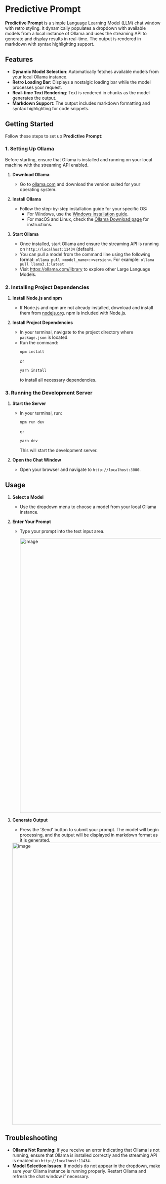 # Predictive Prompt

**Predictive Prompt** is a simple Language Learning Model (LLM) chat window with retro styling. It dynamically populates a dropdown with available models from a local instance of Ollama and uses the streaming API to generate and display results in real-time. The output is rendered in markdown with syntax highlighting support.

## Features

- **Dynamic Model Selection**: Automatically fetches available models from your local Ollama instance.
- **Retro Loading Bar**: Displays a nostalgic loading bar while the model processes your request.
- **Real-time Text Rendering**: Text is rendered in chunks as the model generates the output.
- **Markdown Support**: The output includes markdown formatting and syntax highlighting for code snippets.

## Getting Started

Follow these steps to set up **Predictive Prompt**:

### 1. Setting Up Ollama

Before starting, ensure that Ollama is installed and running on your local machine with the streaming API enabled.

1. **Download Ollama**

   - Go to [ollama.com](https://ollama.com) and download the version suited for your operating system.

2. **Install Ollama**

   - Follow the step-by-step installation guide for your specific OS:
     - For Windows, use the [Windows installation guide](https://github.com/ollama/ollama/blob/main/docs/windows.md).
     - For macOS and Linux, check the [Ollama Download page](https://ollama.com/download) for instructions.

3. **Start Ollama**
   - Once installed, start Ollama and ensure the streaming API is running on `http://localhost:11434` (default).
   - You can pull a model from the command line using the following format: `ollama pull <model_name>:<version>`. For example: `ollama pull llama3.1:latest`
   - Visit https://ollama.com/library to explore other Large Language Models.

### 2. Installing Project Dependencies

1. **Install Node.js and npm**

   - If Node.js and npm are not already installed, download and install them from [nodejs.org](https://nodejs.org). npm is included with Node.js.

2. **Install Project Dependencies**
   - In your terminal, navigate to the project directory where `package.json` is located.
   - Run the command:
     ```bash
     npm install
     ```
     or
     ```bash
     yarn install
     ```
     to install all necessary dependencies.

### 3. Running the Development Server

1. **Start the Server**

   - In your terminal, run:
     ```bash
     npm run dev
     ```
     or
     ```bash
     yarn dev
     ```
     This will start the development server.

2. **Open the Chat Window**
   - Open your browser and navigate to `http://localhost:3000`.

## Usage

1. **Select a Model**

   - Use the dropdown menu to choose a model from your local Ollama instance.

2. **Enter Your Prompt**

   - Type your prompt into the text input area.

     <img width="886" alt="image" src="https://github.com/user-attachments/assets/d4a363a8-f687-498a-9bbd-384bc752bee7">

3. **Generate Output**

   - Press the 'Send' button to submit your prompt. The model will begin processing, and the output will be displayed in markdown format as it is generated.

   <img width="910" alt="image" src="https://github.com/user-attachments/assets/e384ccfd-0ce1-44f3-9531-20b6d20a3ff8">

## Troubleshooting

- **Ollama Not Running**: If you receive an error indicating that Ollama is not running, ensure that Ollama is installed correctly and the streaming API is enabled on `http://localhost:11434`.
- **Model Selection Issues**: If models do not appear in the dropdown, make sure your Ollama instance is running properly. Restart Ollama and refresh the chat window if necessary.
